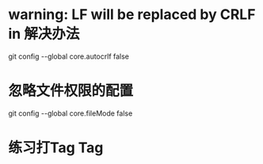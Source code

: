 # warning: LF will be replaced by CRLF in 解决办法
git config --global core.autocrlf false

# 忽略文件权限的配置
git config --global core.fileMode false

# 练习打Tag Tag